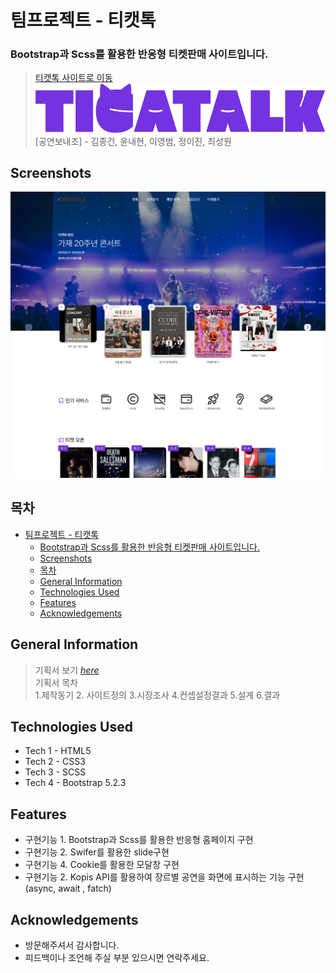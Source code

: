 # 팀프로젝트 - 티캣톡 
### Bootstrap과 Scss를 활용한 반응형 티켓판매 사이트입니다.     
> [티캣톡 사이트로 이동](https://ejin1018.github.io/ticatalk/)     
![grouplogo](/img/tkt-logo.svg) [공연보내조] - 김종건, 윤내현, 이영범, 정이진, 최성원     
## Screenshots
![](/img/teamproject1.jpg)     
## 목차
- [팀프로젝트 - 티캣톡](#팀프로젝트---티캣톡)
    - [Bootstrap과 Scss를 활용한 반응형 티켓판매 사이트입니다.](#bootstrap과-scss를-활용한-반응형-티켓판매-사이트입니다)
  - [Screenshots](#screenshots)
  - [목차](#목차)
  - [General Information](#general-information)
  - [Technologies Used](#technologies-used)
  - [Features](#features)
  - [Acknowledgements](#acknowledgements)
       
## General Information
> 기획서 보기 [_here_](/main/ticatalk-proposal.pdf)     
> 기획서 목차     
1.제작동기 2. 사이트정의 3.시장조사 4.컨셉설정결과 5.설계 6.결과     
## Technologies Used
- Tech 1 - HTML5
- Tech 2 - CSS3
- Tech 3 - SCSS
- Tech 4 - Bootstrap 5.2.3     
## Features
- 구현기능 1. Bootstrap과 Scss를 활용한 반응형 홈페이지 구현
- 구현기능 2. Swifer를 활용한 slide구현
- 구현기능 4. Cookie를 활용한 모달창 구현
- 구현기능 2. Kopis API를 활용하여 장르별 공연을 화면에 표시하는 기능 구현(async, await , fatch)     
## Acknowledgements
- 방문해주셔서 감사합니다.
- 피드백이나 조언해 주실 부분 있으시면 연락주세요.
